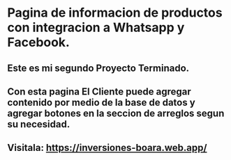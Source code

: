 # Pagina de informacion de productos con integracion a Whatsapp y Facebook.

## Este es mi segundo Proyecto Terminado.

## Con esta pagina El Cliente puede agregar contenido por medio de la base de datos y agregar botones en la seccion de arreglos segun su necesidad.

## Visitala: https://inversiones-boara.web.app/

